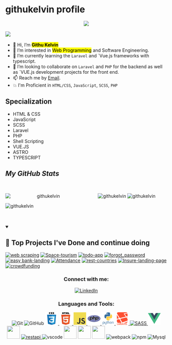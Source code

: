 # **githukelvin profile**

<p align="center">
  <img src="https://readme-typing-svg.demolab.com?font=Open+sans&pause=1000&color=1149F7&background=FF8B9400&width=435&lines=Frontend+%26+Backend+Developer;Intermediate+Web+scraper;2%2B+Years+of+experience;Always+Learning+new+Things;Interested+in+Network+hacking">
</p>


[![](https://visitcount.itsvg.in/api?id=githukelvin&label=Profile%20Views&pretty=false)](https://githukelvin.tech)

- 👋 Hi, I’m <mark>**Githu Kelvin**</mark>
- 👀 I’m interested in <mark>Web Programming</mark> and Software Engineering.
- 🌱 I’m currently learning the `Laravel` and `Vue.js frameworks with typescript.
- 💞️ I’m looking to collaborate on `Laravel` and `PHP` for the backend as well as `VUE.js development projects for the front end.
- 📫 Reach me by <!--[Mobile No](0758206444) or text via--> [Email](kelvingithu019@gmail.com).
- 💥 I'm Proficient in `HTML/CSS`, `JavaScript`, `SCSS`, `PHP`

## Specialization

- HTML & CSS
- JavaScript
- SCSS
- Laravel
- PHP
- Shell Scripting
- VUE.JS
- ASTRO
- TYPESCRIPT

<h2><i>My GitHub Stats</i></h2>

<br />
<p align="center">
  <img
    width="50%"
    src="https://github-readme-streak-stats.herokuapp.com?user=githukelvin&theme=blood-dark"
    alt="githukelvin"
  />
<img
    width="40%"
    src="https://github-readme-stats.vercel.app/api/top-langs?username=githukelvin&show_icons=true&theme=dark&title_color=ff8000&text_color=ffffff&bg_color=000000&locale=en&layout=compact&hide_border=true"
    alt="githukelvin"
  />
<img width="50%"  align="left"
        src="https://github-readme-stats.vercel.app/api/wakatime?username=@creator254&layout=compact&theme=tokyonight" alt="githukelvin"/>
</p>

<p align="left">
  <img
    src="https://github-readme-stats.vercel.app/api?username=githukelvin&show_icons=true&theme=gotham"
    alt="githukelvin"
  />
</p>
<br><br>
<details align="left" open>
  <summary><h2>📕 Top Projects I've Done and continue doing</h2></summary>

  <!-- Small repo cards https://github.com/DenverCoder1/github-readme-stats (fork of anuraghazra/GitHub-readme-stats) -->
  <p align="left">
    <a href="https://github.com/githukelvin/python-Webscraping"
      ><img
        width="278"
        src="https://denvercoder1-github-readme-stats.vercel.app/api/pin/?username=githukelvin&repo=python-Webscraping&theme=react&bg_color=1F222E&title_color=F85D7F&hide_border=true&icon_color=F8D866&show_icons=false&show_description=false"
        alt="web scraping"
    /></a>
    <a href="https://github.com/githukelvin/Space-tourism"
      ><img
        width="278"
        src="https://denvercoder1-github-readme-stats.vercel.app/api/pin/?username=githukelvin&repo=Space-tourism&theme=react&bg_color=1F222E&title_color=F85D7F&hide_border=true&icon_color=F8D866&show_icons=false&show_description=false"
        alt="Space-tourism"
    /></a>
    <a href="https://github.com/githukelvin/todo-app"
      ><img
        width="278"
        src="https://denvercoder1-github-readme-stats.vercel.app/api/pin/?username=githukelvin&repo=todo-app&theme=react&bg_color=1F222E&title_color=F85D7F&hide_border=true&icon_color=F8D866&show_icons=false&show_description=false"
        alt="todo-app"
    /></a>
    <a href="https://github.com/githukelvin/forgot_password"
      ><img
        width="278"
        src="https://denvercoder1-github-readme-stats.vercel.app/api/pin/?username=githukelvin&repo=forgot_password&theme=react&bg_color=1F222E&title_color=F85D7F&hide_border=true&icon_color=F8D866&show_icons=false&show_description=false"
        alt="forgot_password"
    /></a>
    <a href="https://github.com/githukelvin/easybank-landing"
      ><img
        width="278"
        src="https://denvercoder1-github-readme-stats.vercel.app/api/pin?username=githukelvin&repo=easybank-landing&theme=react&bg_color=1F222E&title_color=F85D7F&hide_border=true&icon_color=F8D866&show_icons=false&show_description=false"
        alt="easy bank-landing"
    /></a>
    <a href="https://github.com/githukelvin/Attedance-system"
      ><img
        width="278"
        src="https://denvercoder1-github-readme-stats.vercel.app/api/pin?username=githukelvin&repo=Attedance-system&theme=react&bg_color=1F222E&title_color=F85D7F&hide_border=true&icon_color=F8D866&show_icons=false&show_description=false"
        alt="Attendance"
    /></a>
    <a href="https://github.com/githukelvin/rest-countries"
      ><img
        width="278"
        src="https://denvercoder1-github-readme-stats.vercel.app/api/pin?username=githukelvin&repo=rest-countries&theme=react&bg_color=1F222E&title_color=F85D7F&hide_border=true&icon_color=F8D866&show_icons=false&show_description=false"
        alt="rest-countries"
    /></a>
       <a href="https://github.com/githukelvin/Insure-landing-page"
      ><img
        width="278"
        src="https://denvercoder1-github-readme-stats.vercel.app/api/pin?username=githukelvin&repo=Insure-landing-page&theme=react&bg_color=1F222E&title_color=F85D7F&hide_border=true&icon_color=F8D866&show_icons=false&show_description=false"
        alt="Insure-landing-page"
    /></a>
     <a href="https://github.com/githukelvin/crowdfunding"
      ><img
        width="278"
        src="https://denvercoder1-github-readme-stats.vercel.app/api/pin?username=githukelvin&repo=crowdfunding&theme=react&bg_color=1F222E&title_color=F85D7F&hide_border=true&icon_color=F8D866&show_icons=false&show_description=false"
        alt="crowdfunding"
    /></a>
  </p>
</details>

<h3 align="center">Connect with me:</h3>
<p align="center">
  <a
    href="https://www.linkedin.com/in/kelvingithu/?lipi=urn%3Ali%3Apage%3Ad_flagship3_feed%3B3tnMURuWQwGxsAutgE88oQ%3D%3D"
    target="blank"
    ><img
      height="50"
      src="https://brand.linkedin.com/content/dam/me/brand/en-us/brand-home/logos/In-Blue-Logo.png.original.png"
      alt="LinkedIn"
      title="LinkedIn"
  /></a>
</p>

<h3 align="center">Languages and Tools:</h3>
<p align="center">
  <img
    height="40"
    src="https://user-images.githubusercontent.com/25181517/117364277-fc4eb280-aebd-11eb-8769-a3583c6a2037.png"
    alt="Git"
    title="Git"
  />
  <img
    height="40"
    src="https://user-images.githubusercontent.com/25181517/117364276-fc4eb280-aebd-11eb-92ba-8a6ef74b7313.png"
    alt="GitHub"
    title="GitHub"
  />
  <a href="https://www.w3schools.com/css/" target="_blank" rel="noreferrer">
    <img
      src="https://raw.githubusercontent.com/devicons/devicon/master/icons/css3/css3-original-wordmark.svg"
      alt="css3"
      width="40"
      height="40"
    />
  </a>
  <a href="https://www.w3.org/html/" target="_blank" rel="noreferrer">
    <img
      src="https://raw.githubusercontent.com/devicons/devicon/master/icons/html5/html5-original-wordmark.svg"
      alt="html5"
      width="40"
      height="40"
    />
  </a>
  <a
    href="https://developer.mozilla.org/en-US/docs/Web/JavaScript"
    target="_blank"
    rel="noreferrer"
  >
    <img
      src="https://raw.githubusercontent.com/devicons/devicon/master/icons/javascript/javascript-original.svg"
      alt="javascript"
      width="40"
      height="40"
    />
  </a>
  <a href="https://php.net" target="_blank" rel="noreferrer">
    <img
      src="https://raw.githubusercontent.com/devicons/devicon/master/icons/php/php-original.svg"
      alt="php"
      width="40"
      height="40"
    />
  </a>
  <a href="https://python.org" target="_blank" rel="noreferrer">
    <img
      src="https://raw.githubusercontent.com/devicons/devicon/master/icons/python/python-original-wordmark.svg"
      alt="python"
      width="40"
      height="40"
    />
  </a>
    <a href="https://python.org" target="_blank" rel="noreferrer">
    <img
      src="https://raw.githubusercontent.com/devicons/devicon/master/icons/laravel/laravel-plain-wordmark.svg"
      alt="laravel"
      width="40"
      height="40"
    />
  </a>
      <a href="https://python.org" target="_blank" rel="noreferrer">
    <img
       src="https://cdn.jsdelivr.net/gh/devicons/devicon/icons/sass/sass-original.svg"
      alt="SASS"
      width="40"
      height="40"
    />
  </a>
  <a href="https://vue.org" target="_blank" rel="noreferrer">
    <img
    src="https://raw.githubusercontent.com/devicons/devicon/master/icons/vuejs/vuejs-original.svg"
      alt="vuejs"
      width="40"
      height="40"
    />
  </a>
  <img src="https://cdn.jsdelivr.net/gh/devicons/devicon/icons/vuetify/vuetify-original.svg"   width="40"
      height="40"/>
  <a href="http://google.com" target="_blank" rel="noreferrer">
    <img
      src="https://user-images.githubusercontent.com/25181517/192107858-fe19f043-c502-4009-8c47-476fc89718ad.png"
      alt="restapi"
      width="40"
      height="40"
    />
  </a>
  <img
    src="https://user-images.githubusercontent.com/25181517/192108891-d86b6220-e232-423a-bf5f-90903e6887c3.png"
    width="40"
    height="40"
    alt="vscode"
  />
  <img src="https://cdn.jsdelivr.net/gh/devicons/devicon/icons/markdown/markdown-original.svg"  width="40"
      height="40" />
  <img src="https://cdn.jsdelivr.net/gh/devicons/devicon/icons/pycharm/pycharm-original.svg"  width="40"
      height="40" />
  <img src="https://cdn.jsdelivr.net/gh/devicons/devicon/icons/selenium/selenium-original.svg"  width="40"
      height="40" />
  <img
    src="https://user-images.githubusercontent.com/25181517/187955008-981340e6-b4cc-441b-80cf-7a5e94d29e7e.png"
    height="40"
    width="40"
    alt="webpack"
  />
  <img
    src="https://user-images.githubusercontent.com/25181517/121401671-49102800-c959-11eb-9f6f-74d49a5e1774.png"
    height="40"
    width="40"
    alt="npm"
  />
  <img
    src="https://github.com/get-icon/geticon/raw/master/icons/mysql.svg"
    height="40"
    width="40"
    alt="Mysql"
    title="Mysql"
  />
</p>
